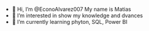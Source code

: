 - 👋 Hi, I’m @EconoAlvarez007 My name is Matias
- 👀 I’m interested in show my knowledge and dvances 
- 🌱 I’m currently learning phyton, SQL, Power BI


<!---
EconoAlvarez007/EconoAlvarez007 is a ✨ special ✨ repository because its `README.md` (this file) appears on your GitHub profile.
You can click the Preview link to take a look at your changes.
--->
